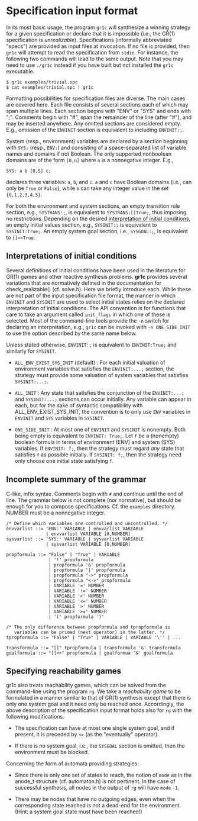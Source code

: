Specification input format
==========================

In its most basic usage, the program `gr1c` will synthesize a winning strategy
for a given specification or declare that it is impossible (i.e., the GR(1)
specification is *unrealizable*).  Specifications (informally abbreviated
"specs") are provided as input files at invocation.  If no file is provided,
then `gr1c` will attempt to read the specification from `stdin`.  For instance,
the following two commands will lead to the same output.  Note that you may need
to use `./gr1c` instead if you have built but not installed the `gr1c`
executable.

    $ gr1c examples/trivial.spc
    $ cat examples/trivial.spc | gr1c

Formatting possibilities for specification files are diverse.  The main cases
are covered here.  Each file consists of several sections each of which may span
multiple lines.  Each section begins with "ENV" or "SYS" and ends with ";".
Comments begin with "#", span the remainder of the line (after "#"), and may be
inserted anywhere.  Any omitted sections are considered empty.  E.g., omission
of the `ENVINIT` section is equivalent to including `ENVINIT:;`.

System (resp., environment) variables are declared by a section beginning with
`SYS:` (resp., `ENV:`) and consisting of a space-separated list of variable
names and domains if not Boolean.  The only supported nonboolean domains are of
the form `[0,n]` where `n` is a nonnegative integer.  E.g.,

    SYS: a b [0,5] c;

declares three variables: `a`, `b`, and `c`.  `a` and `c` have Boolean domains
(i.e., can only be `True` or `False`), while `b` can take any integer value in
the set `{0,1,2,3,4,5}`.

For both the environment and system sections, an empty transition rule section,
e.g., `SYSTRANS:;`, is equivalent to `SYSTRANS:[]True;`, thus imposing no
restrictions.  Depending on the desired [interpretation of initial
conditions](#initconditions), an empty initial values section, e.g., `SYSINIT:;`
is equivalent to `SYSINIT:True;`.  An empty system goal section, i.e.,
`SYSGOAL:;`, is equivalent to `[]<>True`.


<h2 id="initconditions">Interpretations of initial conditions</h2>

Several definitions of initial conditions have been used in the literature for
GR(1) games and other reactive synthesis problems.  **gr1c** provides several
variations that are normatively defined in the documentation for
check_realizable() (cf. solve.h).  Here we briefly introduce each.  While these
are not part of the input specification file format, the manner in which
`ENVINIT` and `SYSINIT` are used to select initial states relies on the declared
interpretation of initial conditions.  The API convention is for functions that
care to take an argument called `init_flags` in which one of these is selected.
Most of the command-line tools provide the `-n` switch for declaring an
interpretation, e.g., `gr1c` can be invoked with `-n ONE_SIDE_INIT` to use the
option described by the same name below.

Unless stated otherwise, `ENVINIT:;` is equivalent to `ENVINIT:True;` and
similarly for `SYSINIT`.

* `ALL_ENV_EXIST_SYS_INIT` (default) : For each initial valuation of environment
  variables that satisfies the `ENVINIT:...;` section, the strategy must provide
  some valuation of system variables that satisfies `SYSINIT:...;`.

* `ALL_INIT` : Any state that satisfies the conjunction of the `ENVINIT:...;`
  and `SYSINIT:...;` sections can occur initially.  Any variable can appear in
  each, but for the sake of syntactic compatibility with ALL_ENV_EXIST_SYS_INIT,
  the convention is to only use `ENV` variables in `ENVINIT` and `SYS` variables
  in `SYSINIT`.

* `ONE_SIDE_INIT` : At most one of `ENVINIT` and `SYSINIT` is nonempty.  Both
  being empty is equivalent to `ENVINIT: True;`.  Let `f` be a (nonempty)
  boolean formula in terms of environment (ENV) and system (SYS) variables.  If
  `ENVINIT: f;`, then the strategy must regard *any* state that satisfies `f` as
  possible initially.  If `SYSINIT: f;`, then the strategy need only choose one
  initial state satisfying `f`.


Incomplete summary of the grammar
---------------------------------

C-like, infix syntax. Comments begin with `#` and continue until the end of
line. The grammar below is not complete (nor normative), but should be enough
for you to compose specifications.  Cf. the `examples` directory.  NUMBER must
be a nonnegative integer.

    /* Define which variables are controlled and uncontrolled. */
    envvarlist ::= 'ENV:' VARIABLE | envvarlist VARIABLE
                   | envvarlist VARIABLE [0,NUMBER]
    sysvarlist ::= 'SYS:' VARIABLE | sysvarlist VARIABLE
                   | sysvarlist VARIABLE [0,NUMBER]

    propformula ::= "False" | "True" | VARIABLE
                    | '!' propformula
                    | propformula '&' propformula
                    | propformula '|' propformula
                    | propformula "->" propformula
                    | propformula "<->" propformula
                    | VARIABLE '=' NUMBER
                    | VARIABLE '!=' NUMBER
                    | VARIABLE '<' NUMBER
                    | VARIABLE '<=' NUMBER
                    | VARIABLE '>' NUMBER
                    | VARIABLE '>=' NUMBER
                    | '(' propformula ')'

    /* The only difference between propformula and tpropformula is
       variables can be primed (next operator) in the latter. */
    tpropformula ::= "False" | "True" | VARIABLE | VARIABLE '\'' | ...

    transformula ::= "[]" tpropformula | transformula '&' transformula
    goalformula ::= "[]<>" propformula | goalformua '&' goalformula


<h2 id="reachgames">Specifying reachability games</h2>

gr1c also treats reachability games, which can be solved from the command-line
using the program `rg`.  We take a *reachability game* to be formulated in a
manner similar to that of GR(1) synthesis except that there is only one system
goal and it need only be reached once.  Accordingly, the above description of
the specification input format holds also for `rg` with the following
modifications.

* The specification can have at most one single system goal, and if present, it
  is preceded by `<>` (as the "eventually" operator).

* If there is no system goal, i.e., the `SYSGOAL` section is omitted, then the
  environment must be blocked.

Concerning the form of automata providing strategies:

* Since there is only one set of states to reach, the notion of `mode` as in the
  anode_t structure (cf. automaton.h) is not pertinent.  In the case of
  successful synthesis, all nodes in the output of `rg` will have `mode` `-1`.

* There may be nodes that have no outgoing edges, even when the corresponding
  state reached is not a dead-end for the environment.  (Hint: a system goal
  state must have been reached!)
